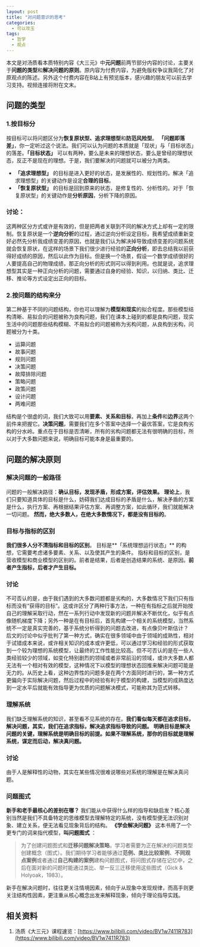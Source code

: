 ```yaml
---
layout: post
title: "对问题意识的思考"
categories:
  - 可以攻玉
tags:
  - 哲学
  - 观点
---
```

本文是对汤质看本质特别内容《大三元》中**元问题**前两节部分内容的讨论，主要关于**问题的类型**和**解决问题的原则**。原内容为付费内容，为避免版权争议我简化了对原观点的陈述。另外这个付费内容在B站上有预览版本，感兴趣的朋友可以前去学习支持。视频连接将附在文末。
## 问题的类型
### 1.按目标分
按目标可以将问题区分为**恢复原状型、追求理想型**和**防范风险型**。
**「问题即落差」**，你一定听过这个说法。我们可以认为问题的本质就是「现状」与「目标状态」的落差。**「目标状态」** 可以有两种，要么是未来的理想状态，要么是曾经的理想状态，反正不是现在的理想。于是，我们要解决的问题就可以被分为两类。

- **「追求理想型」** 的目标是进入更好的状态，是发展性的、规划性的。解决「追求理想型」的关键动作是设定**合理的目标**。
- **「恢复原状型」** 的目标是回到原来的状态，是修复性的、分析性的。对于「恢复原状型」的关键动作是**分析原因**，分析下降的原因。
### 讨论：
这两种区分方式或许是有效的，但是把两者关联到不同的解决方式上却有一定的限制。恢复原状是一个**逆向分析**的过程，通过逆向分析设定目标，我希望成绩重新变好必然先分析我成绩变差的原因，也就是我们认为解决掉导致成绩变差的问题系统就会恢复原状，在这样的场景下我们很少进行经验的**正向分析**，即去总结我以前获得好成绩的原因，然后以此作为目标。但是换一个场景，假设一个数学成绩很好的人要提高自己的物理成绩，那正向分析的形式则可以得到利用。也就是说，追求理想型其实是一种正向分析的问题，需要通过自身的经验、知识，以归纳、类比、迁移、推论等方式设定出正向的目标。
### 2.按问题的结构来分
第二种基于不同的问题结构，你也可以理解为**模型和现实**的拟合程度。那些模型结构清晰、易拟合的问题被称为良构问题，我们在课本上碰到的都是良构问题，现实生活中的问题那些结构模糊、不易拟合的问题被称为劣构问题，从良构到劣构，问题被分为十类。

- 运算问题
- 故事问题
- 规则问题
- 决策问题
- 故障排除问题
- 策略问题
- 政策问题
- 设计问题
- 两难问题

结构是个很虚的词，我们大致可以用**要素、关系和目标**，再加上**条件**和**边界**这两个前件来把握它。**决策问题**，需要我们在多个答案中选择一个最优答案，它是良构劣构的分水岭。重点在于目标是否清晰，所有的劣构问题都无法有很明确的目标，所以对于大多数问题来说，明确目标可能本身是最重要的。
## 问题的解决原则
### 解决问题的一般路径
问题的一般解决路径：**确认目标，发现矛盾，形成方案，评估效果。**
**理论上**，我们只要知道具体的目标是什么，妨碍我们达成目标的矛盾是什么，解决矛盾的方案是什么，执行方案、再根据结果评估方案、再调整方案，如此循环，我们就能解决一切问题。
**然而，绝大多数人，在绝大多数情况下，都是没有目标的**。
### 目标与指标的区别
**我们很多人分不清指标和目标的区别**。
目标是**「系统理想运行状态」** 的构想，它需要考虑诸多要素、关系、以及使其产生的条件。
指标和目标的区别，是营收模型和商业模型的区别的。前者是结果，后者是创造结果的系统、是原因。**前者产生指标，后者才产生目标。**
### 讨论
不可否认的是，由于我们遇到的大多数问题都是劣构的，大多数情况下我们只有指标而没有“获得的目标”。这或许区分了两种行事方法，一种在有指标之后就开始按自己的理解采取行动，然在一系列行动中发现新的问题并解决不断优化，似乎有点像随机梯度下降；另外一种是在有目标后，首先构建一个相关的系统模型，当然系统不一定是真实完善的，基于系统分析得到的问题去改进，有点像贝叶斯估计？
后文的讨论中似乎批判了第一种方式，确实在很多领域中由于领域的成熟性，相对于试错成本来说，或许相关知识的成本或许更低，可以通过学习和经验的形式获取到一个较为理想的系统模型，让最终的工作性能比较高。但不可否认的是在一些人类经验较少的领域，如变化特别剧烈的领域或者非常前沿的领域，或许大多数人都无法有一个相对有效的模型，这种情况下以模型的理想状态回推来解决问题可能是无力的。从历史上看，这种边界性的问题多是在两个方面同时进行的，第一种方式更偏向于实际解决问题，然后过程中的经验有利于模型的构建，当模型的成熟度达到一定水平后就能有效指导更为优质的问题解决模式，可能称其为范式转移。
### 理解系统
我们缺乏理解系统的知识，甚至看不见系统的存在。**我们看似每天都在追求目标，解决问题，其实，我们在追求指标，解决追求指标导致的问题。**
**明确目标是解决问题的关键，理解系统是明确目标的前提。如果不理解系统，那你的目标就是理解系统，谋定而后动，解决真问题。**
### 讨论
由于人是解释性的动物，其实在某些情况很难说哪些对系统的理解是在解决真问题。
### 问题图式
**新手和老手最核心的差别在哪？** 我们能从中获得什么样的指导和缺启发？核心差别当然是我们不具备特定的思维模型去理解特定的系统，没有模型便无法识别对象、建立关系，便无法看见现象背后的结构。
**《学会解决问题》** 这本书用了一个更专门的词来指代模型，**叫问题图式** ：
> 为了创建问题图式和**迁移问题解决策略**，学习者需要为正在解决的问题类型创建概念（图式）。我们期待学习者能够通过**范例、类比比较案例**、**不同观点案例**或者通过**自己构建的案例**建构问题图式，将问图式存储在记忆中，之后在面对新的问题时能通过类比、举一反三迁移使用这些图式（Gick & Holyoak，1983）。

新手在解决问题时，往往更关注情境因素，倾向于从现象中发现规律，而高手则更关注结构性因素，更注重从核心概念出发来解释现象，倾向于理论指导实践。

## 相关资料

1. 汤质《大三元》课程速览：[https://www.bilibili.com/video/BV1w7411R783](https://www.bilibili.com/video/BV1w7411R783)
